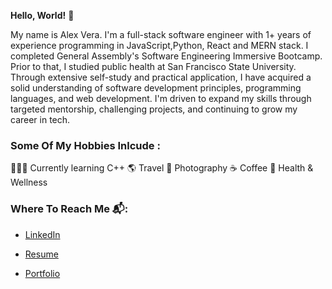 
**Hello, World!** 👋

My name is Alex Vera. I'm a full-stack software engineer with 1+ years of experience programming in JavaScript,Python, React and MERN stack. I completed General Assembly's Software Engineering Immersive Bootcamp. Prior to that, I studied public health at San Francisco State University. Through extensive self-study and practical application, I have acquired a solid understanding of software development principles, programming languages, and web development. I'm driven to expand my skills through targeted mentorship, challenging projects, and continuing to grow my career in tech.


 
### Some Of My Hobbies Inlcude :

👩🏻‍💻 Currently learning C++
🌎 Travel
📸 Photography
☕️ Coffee
🌱 Health & Wellness


  
### Where To Reach Me 📬: 

- <a href="https://www.linkedin.com/in/alexandra-vera" target="_blank">LinkedIn</a>

- [Resume](https://drive.google.com/file/d/1tF6S3Uf4FJCzA-OM0DVbKrDmsf2j2K09/view?usp=sharing)
  
- [Portfolio](https://alexvera1.github.io)


<!---
alexvera1/alexvera1 is a ✨ special ✨ repository because its `README.md` (this file) appears on your GitHub profile.
You can click the Preview link to take a look at your changes.
--->
